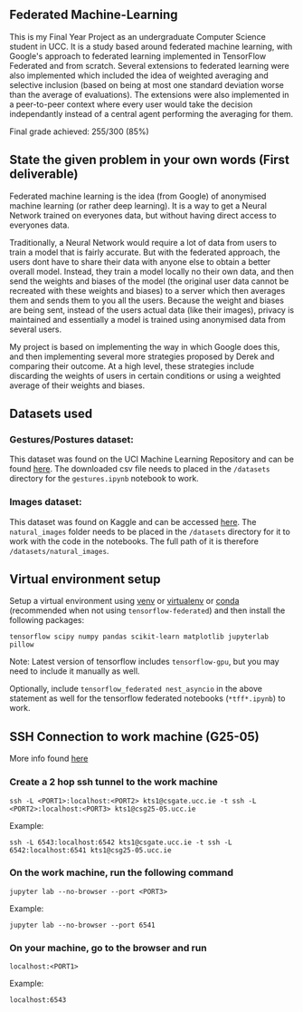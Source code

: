 ## Federated Machine-Learning
This is my Final Year Project as an undergraduate Computer Science student in UCC. It is a study based around federated machine learning, with Google's approach to federated learning implemented in TensorFlow Federated and from scratch. Several extensions to federated learning were also implemented which included the idea of weighted averaging and selective inclusion (based on being at most one standard deviation worse than the average of evaluations). The extensions were also implemented in a peer-to-peer context where every user would take the decision independantly instead of a central agent performing the averaging for them.

Final grade achieved: 255/300 (85%)

## State the given problem in your own words (First deliverable)

Federated machine learning is the idea (from Google) of anonymised machine learning (or rather deep learning). It is a way to get a Neural Network trained on everyones data, but without having direct access to everyones data.

Traditionally, a Neural Network would require a lot of data from users to train a model that is fairly accurate. But with the federated approach, the users dont have to share their data with anyone else to obtain a better overall model. Instead, they train a model locally no their own data, and then send the weights and biases of the model (the original user data cannot be recreated with these weights and biases) to a server which then averages them and sends them to you all the users. Because the weight and biases are being sent, instead of the users actual data (like their images), privacy is maintained and essentially a model is trained using anonymised data from several users.

My project is based on implementing the way in which Google does this, and then implementing several more strategies proposed by Derek and comparing their outcome. At a high level, these strategies include discarding the weights of users in certain conditions or using a weighted average of their weights and biases.

## Datasets used

### Gestures/Postures dataset:
This dataset was found on the UCI Machine Learning Repository and can be found [here](https://archive.ics.uci.edu/ml/datasets/MoCap+Hand+Postures). The downloaded csv file needs to placed in the ```/datasets``` directory for the ```gestures.ipynb``` notebook to work.

### Images dataset:
This dataset was found on Kaggle and can be accessed [here](https://www.kaggle.com/prasunroy/natural-images). The ```natural_images``` folder needs to be placed in the ```/datasets``` directory for it to work with the code in the notebooks. The full path of it is therefore ```/datasets/natural_images```.



## Virtual environment setup
Setup a virtual environment using [venv](https://docs.python.org/3/library/venv.html) or [virtualenv](https://help.dreamhost.com/hc/en-us/articles/115000695551-Installing-and-using-virtualenv-with-Python-3) or [conda](https://docs.conda.io/projects/conda/en/latest/user-guide/getting-started.html) (recommended when not using `tensorflow-federated`) and then install the following packages:

```tensorflow scipy numpy pandas scikit-learn matplotlib jupyterlab pillow```

Note: Latest version of tensorflow includes `tensorflow-gpu`, but you may need to include it manually as well.

Optionally, include `tensorflow_federated nest_asyncio` in the above statement as well for the tensorflow federated notebooks (```*tff*.ipynb```) to work.

## SSH Connection to work machine (G25-05)
More info found [here](https://medium.com/@sankarshan7/how-to-run-jupyter-notebook-in-server-which-is-at-multi-hop-distance-a02bc8e78314)

### Create a 2 hop ssh tunnel to the work machine
```ssh -L <PORT1>:localhost:<PORT2> kts1@csgate.ucc.ie -t ssh -L <PORT2>:localhost:<PORT3> kts1@csg25-05.ucc.ie```

Example:

```ssh -L 6543:localhost:6542 kts1@csgate.ucc.ie -t ssh -L 6542:localhost:6541 kts1@csg25-05.ucc.ie```

### On the work machine, run the following command
```jupyter lab --no-browser --port <PORT3>```

Example:

```jupyter lab --no-browser --port 6541```

### On your machine, go to the browser and run
```localhost:<PORT1>```

Example:

```localhost:6543```


